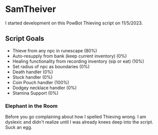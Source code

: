# SamTheiver #
I started development on this PowBot Thieving script on 11/5/2023.

## Script Goals ##
* Thieve from any npc in runescape (80%)
* Auto-resupply from bank (keep current inventory) (0%)
* Healing functionality from recording inventory (sip or eat) (10%)
* Set radius of npc as boundaries (0%)
* Death handler (0%)
* Stuck handler (0%)
* Coin Pouch handler (100%)
* Dodgey necklace handler (0%)
* Stamina Support (0%)

### Elephant in the Room ###
Before you go complaining about how I spelled Thieving wrong. I am dyslexic and didn't realize until I was already knees deep into the script. Suck an egg.
